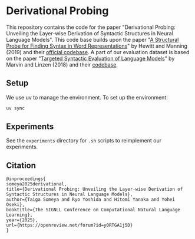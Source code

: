# Derivational Probing
This repository contains the code for the paper "Derivational Probing: Unveiling the Layer-wise Derivation of Syntactic Structures in Neural Language Models".
This code base builds upon the paper "[A Structural Probe for Finding Syntax in Word Representations](https://aclanthology.org/N19-1419/)" by Hewitt and Manning (2019) and their [official codebase](https://github.com/john-hewitt/structural-probes).
A part of our evaluation dataset is based on the paper "[Targeted Syntactic Evaluation of Language Models](https://aclanthology.org/D18-1151/)" by Marvin and Linzen (2018) and their [codebase](https://github.com/BeckyMarvin/LM_syneval).

## Setup
We use uv to manage the environment.
To set up the environment:
```bash
uv sync
```

## Experiments
See the `experiments` directory for `.sh` scripts to reimplement our experiments.


## Citation
```
@inproceedings{
someya2025derivational,
title={Derivational Probing: Unveiling the Layer-wise Derivation of Syntactic Structures in Neural Language Models},
author={Taiga Someya and Ryo Yoshida and Hitomi Yanaka and Yohei Oseki},
booktitle={The SIGNLL Conference on Computational Natural Language Learning},
year={2025},
url={https://openreview.net/forum?id=y0RTGA1j5D}
}
```
